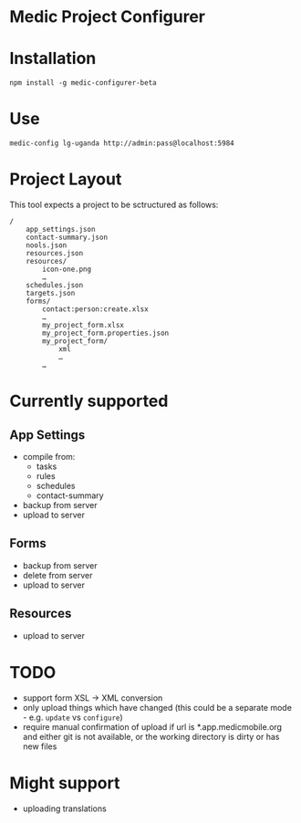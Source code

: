 Medic Project Configurer
========================


# Installation

	npm install -g medic-configurer-beta


# Use

	medic-config lg-uganda http://admin:pass@localhost:5984


# Project Layout

This tool expects a project to be sctructured as follows:

	/
		app_settings.json
		contact-summary.json
		nools.json
		resources.json
		resources/
			icon-one.png
			…
		schedules.json
		targets.json
		forms/
			contact:person:create.xlsx
			…
			my_project_form.xlsx
			my_project_form.properties.json
			my_project_form/
				xml
				…
			…


# Currently supported

## App Settings

* compile from:
  - tasks
  - rules
  - schedules
  - contact-summary
* backup from server
* upload to server

## Forms

* backup from server
* delete from server
* upload to server

## Resources

* upload to server

# TODO

* support form XSL -> XML conversion
* only upload things which have changed (this could be a separate mode - e.g. `update` vs `configure`)
* require manual confirmation of upload if url is *.app.medicmobile.org and either git is not available, or the working directory is dirty or has new files

# Might support

* uploading translations
